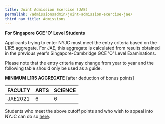 ```yaml
---
title: Joint Admission Exercise (JAE)
permalink: /admissionsadmin/joint-admission-exercise-jae/
third_nav_title: Admissions
---
```

**For Singapore GCE 'O' Level Students**

Applicants trying to enter NYJC must meet the entry criteria based on the L1R5 aggregate. For JAE, this aggregate is calculated from results obtained in the previous year's Singapore-Cambridge GCE 'O' Level Examinations.

Please note that the entry criteria may change from year to year and the following table should only be used as a guide.

**MINIMUM L1R5 AGGREGATE** [after deduction of bonus points]



| FACULTY | ARTS | SCIENCE |
| -------- | -------- | -------- |
| JAE2021     | 6     | 6     |

Students who meet the above cutoff points and who wish to appeal into NYJC can do so [here](https://nanyangjc.moe.edu.sg/2021/01/28/online-jae-appeal/).
